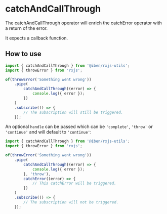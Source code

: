 # catchAndCallThrough

The catchAndCallThrough operator will enrich the catchError operator with a return of the error.

It expects a callback function.

## How to use

```typescript
import { catchAndCallThrough } from '@iben/rxjs-utils';
import { throwError } from 'rxjs';

of(throwError('Something went wrong'))
	.pipe(
		catchAndCallThrough((error) => {
			console.log({ error });
		})
	)
	.subscribe(() => {
		// The subscription will still be triggered.
	});
```

An optional `handle` can be passed which can be `'complete'`, `'throw'` or `'continue'` and will default to `'continue'`:

```typescript
import { catchAndCallThrough } from '@iben/rxjs-utils';
import { throwError } from 'rxjs';

of(throwError('Something went wrong'))
	.pipe(
		catchAndCallThrough((error) => {
			console.log({ error });
		}, 'throw'),
		catchError((error) => {
			// This catchError will be triggered.
		})
	)
	.subscribe(() => {
		// The subscription will not be triggered.
	});
```
